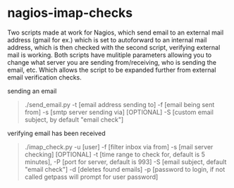 # nagios-imap-checks
Two scripts made at work for Nagios, which send email to an external mail address (gmail for ex.) which is set to autoforward to an internal mail address, which is then checked with the second script, verifying external mail is working. Both scripts have mulitiple parameters allowing you to change what server you are sending from/receiving, who is sending the email, etc. Which allows the script to be expanded further from external email verification checks.

sending an email
> ./send_email.py -t [email address sending to] -f [email being sent from] -s [smtp server sending via] [OPTIONAL] -S [custom email subject, by default "email check"]

verifying email has been received 
> ./imap_check.py -u [user] -f [filter inbox via from] -s [mail server checking] [OPTIONAL] -t [time range to check for, default is 5 minutes], -P [port for server, default is 993] -S [email subject, default "email check"] -d [deletes found emails] -p [password to login, if not called getpass will prompt for user password]
